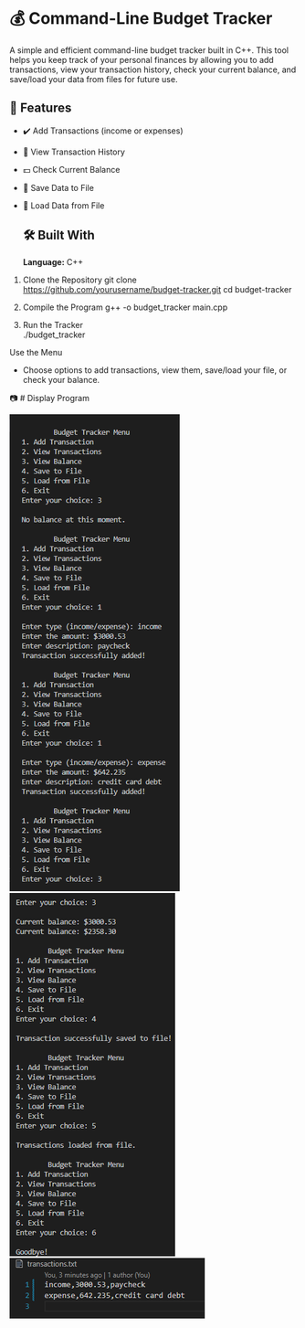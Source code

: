 # 💰 **Command-Line Budget Tracker**
A simple and efficient command-line budget tracker built in C++. This tool helps you keep track of your personal finances by allowing you to add transactions, view your transaction history, check your current balance, and save/load your data from files for future use.

## 🚀 **Features**
* ✔️ Add Transactions (income or expenses)
* 📜 View Transaction History
* 💵 Check Current Balance
* 💾 Save Data to File
* 📁 Load Data from File

  ## 🛠️ **Built With**
  **Language:** C++

1. Clone the Repository
git clone https://github.com/yourusername/budget-tracker.git
cd budget-tracker

2. Compile the Program
g++ -o budget_tracker main.cpp

3. Run the Tracker
<br>./budget_tracker

Use the Menu
* Choose options to add transactions, view them, save/load your file, or check your balance.

📷 # Display Program

![image alt](https://github.com/joselaraj/budget_tracker/blob/93b325d294b91f33df250f214bace906f9741d9a/budget_tracker1.png)
![image alt](https://github.com/joselaraj/budget_tracker/blob/03c6af4873993c8c0a1d2aba3e074318a09d2d8f/budget_tracker2.png)
![image alt](https://github.com/joselaraj/budget_tracker/blob/646b4d882d13275e09870928edae3f89805c8c33/budget_tracker3.png)

